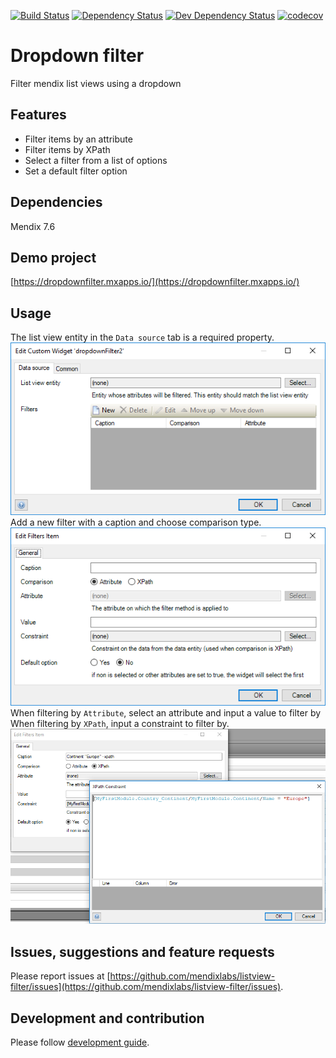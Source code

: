 [![Build Status](https://travis-ci.org/mendixlabs/listview-filter.svg?branch=master)](https://travis-ci.org/mendixlabs/listview-filter)
[![Dependency Status](https://david-dm.org/mendixlabs/listview-filter.svg)](https://david-dm.org/mendixlabs/listview-filter)
[![Dev Dependency Status](https://david-dm.org/mendixlabs/listview-filter.svg#info=devDependencies)](https://david-dm.org/mendixlabs/listview-filter#info=devDependencies)
[![codecov](https://codecov.io/gh/mendixlabs/listview-filter/branch/master/graph/badge.svg)](https://codecov.io/gh/mendixlabs/listview-filter)

# Dropdown filter
Filter mendix list views using a dropdown

## Features
* Filter items by an attribute
* Filter items by XPath
* Select a filter from a list of options
* Set a default filter option

## Dependencies
Mendix 7.6

## Demo project
[https://dropdownfilter.mxapps.io/](https://dropdownfilter.mxapps.io/)

## Usage
The list view entity in the `Data source` tab is a required property.
![Data source](/assets/Datasource.png)
Add a new filter with a caption and choose comparison type.
![Filters](/assets/Filters.png)
When filtering by `Attribute`, select an attribute and input a value to filter by
When filtering by `XPath`, input a constraint to filter by.
![Constraint](/assets/Constraint.png)

## Issues, suggestions and feature requests
Please report issues at [https://github.com/mendixlabs/listview-filter/issues](https://github.com/mendixlabs/listview-filter/issues).

## Development and contribution
Please follow [development guide](/development.md).
